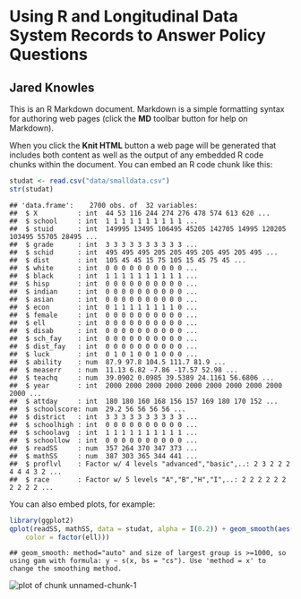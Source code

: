 Using R and Longitudinal Data System Records to Answer Policy Questions
==========================================================================
Jared Knowles
--------------------------------------------


This is an R Markdown document. Markdown is a simple formatting syntax for authoring web pages (click the **MD** toolbar button for help on Markdown).

When you click the **Knit HTML** button a web page will be generated that includes both content as well as the output of any embedded R code chunks within the document. You can embed an R code chunk like this:



```r
studat <- read.csv("data/smalldata.csv")
str(studat)
```



```
## 'data.frame':	2700 obs. of  32 variables:
##  $ X          : int  44 53 116 244 274 276 478 574 613 620 ...
##  $ school     : int  1 1 1 1 1 1 1 1 1 1 ...
##  $ stuid      : int  149995 13495 106495 45205 142705 14995 120205 103495 55705 28495 ...
##  $ grade      : int  3 3 3 3 3 3 3 3 3 3 ...
##  $ schid      : int  495 495 495 205 205 495 205 495 205 495 ...
##  $ dist       : int  105 45 45 15 75 105 15 45 75 45 ...
##  $ white      : int  0 0 0 0 0 0 0 0 0 0 ...
##  $ black      : int  1 1 1 1 1 1 1 1 1 1 ...
##  $ hisp       : int  0 0 0 0 0 0 0 0 0 0 ...
##  $ indian     : int  0 0 0 0 0 0 0 0 0 0 ...
##  $ asian      : int  0 0 0 0 0 0 0 0 0 0 ...
##  $ econ       : int  0 1 1 1 1 1 1 1 1 0 ...
##  $ female     : int  0 0 0 0 0 0 0 0 0 0 ...
##  $ ell        : int  0 0 0 0 0 0 0 0 0 0 ...
##  $ disab      : int  0 0 0 0 0 0 0 0 0 0 ...
##  $ sch_fay    : int  0 0 0 0 0 0 0 0 0 0 ...
##  $ dist_fay   : int  0 0 0 0 0 0 0 0 0 0 ...
##  $ luck       : int  0 1 0 1 0 0 1 0 0 0 ...
##  $ ability    : num  87.9 97.8 104.5 111.7 81.9 ...
##  $ measerr    : num  11.13 6.82 -7.86 -17.57 52.98 ...
##  $ teachq     : num  39.0902 0.0985 39.5389 24.1161 56.6806 ...
##  $ year       : int  2000 2000 2000 2000 2000 2000 2000 2000 2000 2000 ...
##  $ attday     : int  180 180 160 168 156 157 169 180 170 152 ...
##  $ schoolscore: num  29.2 56 56 56 56 ...
##  $ district   : int  3 3 3 3 3 3 3 3 3 3 ...
##  $ schoolhigh : int  0 0 0 0 0 0 0 0 0 0 ...
##  $ schoolavg  : int  1 1 1 1 1 1 1 1 1 1 ...
##  $ schoollow  : int  0 0 0 0 0 0 0 0 0 0 ...
##  $ readSS     : num  357 264 370 347 373 ...
##  $ mathSS     : num  387 303 365 344 441 ...
##  $ proflvl    : Factor w/ 4 levels "advanced","basic",..: 2 3 2 2 2 4 4 4 3 2 ...
##  $ race       : Factor w/ 5 levels "A","B","H","I",..: 2 2 2 2 2 2 2 2 2 2 ...
```




You can also embed plots, for example:



```r
library(ggplot2)
qplot(readSS, mathSS, data = studat, alpha = I(0.2)) + geom_smooth(aes(group = ell, 
    color = factor(ell)))
```



```
## geom_smooth: method="auto" and size of largest group is >=1000, so using gam with formula: y ~ s(x, bs = "cs"). Use 'method = x' to change the smoothing method.
```

![plot of chunk unnamed-chunk-1](figure/unnamed-chunk-1.png) 


